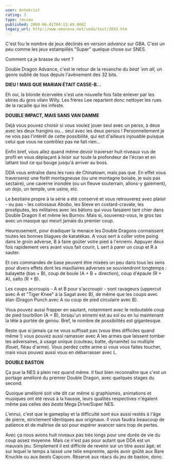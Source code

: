 ```yaml
---
user: Antekrist
rating: 3
type: review
published: 2008-06-01T04:13:49.000Z
legacy_url: http://www.emunova.net/veda/test/2693.htm
---
```

C'est fou le nombre de jeux déclinés en version _advance_ sur GBA. C'est un peu comme les jeux estampillés "Super" quelque chose sur SNES.  

Comment ça je brasse du vent ?  

Double Dragon Advance, c'est le retour de la revanche du _beat 'em all_, un genre oublié de tous depuis l'avènement des 32 bits.  

  

**DIEU ! MAIS QUE MARIAN ÉTAIT CASSE-B...**  

Eh oui, la blonde écervelée s'est une nouvelle fois faite enlever par les sbires du gros vilain Willy. Les frères Lee repartent donc nettoyer les rues de la racaille qui les infeste.  

  

**DOUBLE IMPACT, MAIS SANS VAN DAMME**  

Déjà vous pouvez choisir si vous voulez jouer seul avec un perso, à deux avec les deux frangins ou... seul avec les deux persos ! Personnellement je ne vois pas l'intérêt de cette possibilité, qui est d'ailleurs injouable puisque celui que vous ne contrôlez pas ne fait rien...  

Enfin bref, vous allez quand même devoir traverser huit niveaux vus de profil en vous déplaçant à loisir sur toute la profondeur de l'écran et en lattant tout ce qui bouge jusqu'à arriver au boss.  

DDA vous entraîne dans les rues de Chinatown, mais pas que. En effet vous traverserez une forêt montagneuse (ou une montagne boisée, je suis pas sectaire), une caverne inondée (ou un fleuve souterrain, allons-y gaiement), un dojo, un temple, une usine, etc.  

Le bestiaire propre à la série a été conservé et vous retrouverez avec plaisir - ou pas - les colossaux Abobo, les Steve en costard-cravate, les prostiputes, les militaires avec les bâtons qui vous faisaient tant chier dans Double Dragon II et même les Burnov. Mais si, souvenez-vous, le gros tas avec un masque qui meurt jamais du premier coup.  

Heureusement, pour éradiquer la menace les Double Dragons connaissent toutes les bonnes blagues de karatékas. A vous sert à coller votre poing dans le groin adverse, B à faire goûter votre pied à l'ennemi. Appuyer deux fois rapidement vers avant vous fait courir, L sert à parer un coup et R à sauter.  

Et ces commandes de base peuvent être mixées un peu dans tous les sens pour divers effets dont les maxillaires adverses se souviendront longtemps : balayette (bas + B), coup de boule (A + B + direction), coup d'épaule (R + A), salto (R + B).  

Les coups accroupis - A et B pour s'accroupir - sont ravageurs (uppercut avec A et "Tiger Knee" à la Sagat avec B), de même que les coups avec élan (Dragon Punch avec A ou coup de pied circulaire avec B).  

Vous pouvez aussi frapper en sautant, notamment avec le redoutable coup de pied tourbillon (A + B), lorsqu'un ennemi est au sol ou en lui maintenant la tête à portée de genou. Bref, le nombre de possibilités est gigantesque.  

Reste que si jamais ça ne vous suffisait pas (vous êtes difficiles quand même !) vous pouvez aussi ramasser avec A les armes que laissent tomber les adversaires, à usage unique (couteau, batte, dynamite) ou multiple (fouet, fléau d'arme). Vous perdez cette arme si vous vous faites toucher, mais vous pouvez aussi vous en débarrasser avec L.  

  

**DOUBLE BASTON**  

Ça pue la NES à plein nez quand même. Il faut bien reconnaître que c'est un portage amélioré du premier Double Dragon, avec quelques stages du second.  

Quoique amélioré soit vite dit car même si graphismes, animations et musiques ont été revus à la hausse, leurs qualités respectives n'égalent même pas celles des _beats_ Mega Drive/Super NES.  

L'ennui, c'est que le gameplay et la difficulté sont eux aussi restés à l'âge de pierre, strictement identiques aux originaux. Il vous faudra beaucoup de patience et de maîtrise de soi pour espérer avancer sans trop de pertes.  

Avec ça nous avons huit niveaux pas très longs pour une durée de vie du coup assez moyenne. Mais ce n'est pas pour autant que DDA est un mauvais jeu. Simplement il est difficile de revenir sur un titre aussi âgé, et sur lequel le temps a laissé une telle empreinte, après avoir goûté aux Bare Knuckle ou aux _beats_ Capcom. Réservé aux réacs du jeu de baston, donc.